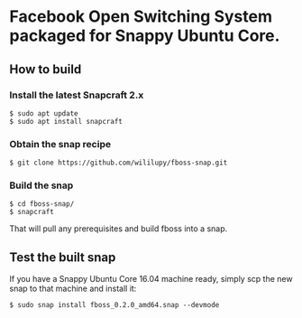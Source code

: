# Facebook Open Switching System packaged for Snappy Ubuntu Core.

## How to build

### Install the latest Snapcraft 2.x

    $ sudo apt update
    $ sudo apt install snapcraft


### Obtain the snap recipe

    $ git clone https://github.com/wililupy/fboss-snap.git


### Build the snap

    $ cd fboss-snap/
    $ snapcraft

That will pull any prerequisites and build fboss into a snap.


## Test the built snap

If you have a Snappy Ubuntu Core 16.04 machine ready, simply scp the new snap
to that machine and install it:

    $ sudo snap install fboss_0.2.0_amd64.snap --devmode


[1]: https://developer.ubuntu.com/en/snappy/
